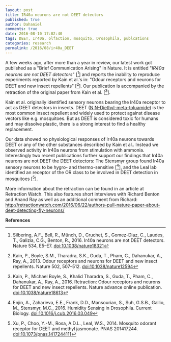 ```yaml
---
layout: post
title: IR40a neurons are not DEET detectors
published: true
author: Dahaniel
comments: true
date: 2016-08-10 17:02:40
tags: DEET, Ir40a, olfaction, mosquito, Drosophila, publcations
categories: research
permalink: /2016/08/ir40a_DEET
---
```

A few weeks ago, after more than a year in review, our latest work got published as a "Brief Communication Arising" in Nature. It is entitled "*IR40a neurons are not DEET detectors*" [[^1]] and reports the inability to reproduce experiments reported by Kain et al.'s in: "Odour receptors and neurons for DEET and new insect repellents" [[^Kain]]. Our publication is accompanied by the retraction of the original paper from Kain et al. [[^2]].

Kain et al. originally identified sensory neurons bearing the Ir40a receptor to act as DEET detectors in insects. DEET ([N,N-Diethyl-meta-toluamide](https://en.wikipedia.org/wiki/DEET)) is the most common insect repellent and widely used to protect against disease vectors like e.g. mosquitoes. But as DEET is considered toxic for humans and may dissolve plastic, there is a strong interest to find a healthy replacement.

Our data showed no physiological responses of Ir40a neurons towards DEET or any of the other substances described by Kain et al.. Instead we observed activity in Ir40a neurons from stimulation with ammonia. Interestingly two recent publications further support our findings that Ir40a neurons are not DEET the DEET detectors: The Stensmyr group found Ir40a sensory neurons to be hygro- and thermo-sensitive [[^3]], and the Leal lab identified an receptor of the OR class to be involved in DEET detection in mosquitoes [[^4]].

More information about the retraction can be found in an article at Retraction Watch. This also features short interviews with Richard Benton and Anand Ray as well as an additional comment from Richard: <http://retractionwatch.com/2016/06/22/authors-pull-nature-paper-about-deet-detecting-fly-neurons/>

**References**

[^1]: Silbering, A.F., Bell, R., Münch, D., Cruchet, S., Gomez-Diaz, C., Laudes, T., Galizia, C.G., Benton, R., 2016. Ir40a neurons are not DEET detectors. Nature 534, E5–E7. [doi:10.1038/nature18321](http://dx.doi.org/10.1038/nature18321)

[^2]: Kain, P., Michael Boyle, S., Khalid Tharadra, S., Guda, T., Pham, C., Dahanukar, A., Ray, A., 2016. Retraction: Odour receptors and neurons for DEET and new insect repellents. Nature advance online publication. [doi:10.1038/nature18613](http://dx.doi.org/10.1038/nature18613)

[^3]: Enjin, A., Zaharieva, E.E., Frank, D.D., Mansourian, S., Suh, G.S.B., Gallio, M., Stensmyr, M.C., 2016. Humidity Sensing in Drosophila. Current Biology. [doi:10.1016/j.cub.2016.03.049](http://dx.doi.org/10.1016/j.cub.2016.03.049)

[^4]: Xu, P., Choo, Y.-M., Rosa, A.D.L., Leal, W.S., 2014. Mosquito odorant receptor for DEET and methyl jasmonate. PNAS 201417244. [doi:10.1073/pnas.1417244111](http://dx.doi.org/10.1073/pnas.1417244111)

[^Kain]: Kain, P., Boyle, S.M., Tharadra, S.K., Guda, T., Pham, C., Dahanukar, A., Ray, A., 2013. Odour receptors and neurons for DEET and new insect repellents. Nature 502, 507–512. [doi:10.1038/nature12594](http://dx.doi.org/10.1038/nature12594)
